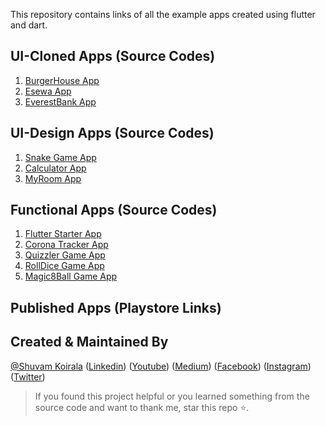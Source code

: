 This repository contains links of all the example apps created using flutter and dart.
## UI-Cloned Apps (Source Codes)
1. [BurgerHouse App](https://github.com/shuvam-koirala/BurgerHouse-UI-clone)
2. [Esewa App](https://github.com/shuvam-koirala/esewaUI-App)
3. [EverestBank App](https://github.com/shuvam-koirala/EverestBank-UI-Clone)
## UI-Design Apps (Source Codes)
1. [Snake Game App](https://github.com/shuvam-koirala/Snakegame-App-Clone)
2. [Calculator App](https://github.com/shuvam-koirala/fluttercalculatorUI)
3. [MyRoom App](https://github.com/shuvam-koirala/MyRoomUI-flutter)
## Functional Apps (Source Codes)
1. [Flutter Starter App](https://github.com/shuvam-koirala/flutter_starter_app)
2. [Corona Tracker App](https://github.com/shuvam-koirala/track_corona)
3. [Quizzler Game App](https://github.com/shuvam-koirala/QuizApp-flutter)
4. [RollDice Game App](https://github.com/shuvam-koirala/RollDice)
5. [Magic8Ball Game App](https://github.com/shuvam-koirala/Magic8Ball-flutter-)
## Published Apps (Playstore Links)
## Created & Maintained By

[@Shuvam Koirala](https://github.com/shuvam-koirala) ([Linkedin](https://www.linkedin.com/in/shuvam-koirala "LinkedIn Shuvam Koirala")) ([Youtube](https://www.youtube.com/channel/UCxei3a_ocUPux_foujUxYUg)) ([Medium](https://medium.com/@suvamkoirala08 "Medium Shuvam Koirala")) ([Facebook](https://www.facebook.com/shuvu00 "Facebook Shuvam Koirala")) ([Instagram](https://www.instagram.com/shuvu1112 "Instagram Shuvam Koirala")) ([Twitter](https://twitter.com/intent/follow?original_referer=https%3A%2F%2Fgithub.com%2Fshuvam-koirala&screen_name=koirala_shuvam "Twitter Shuvam Koirala"))

> If you found this project helpful or you learned something from the source code and want to thank me, star this repo ⭐.
